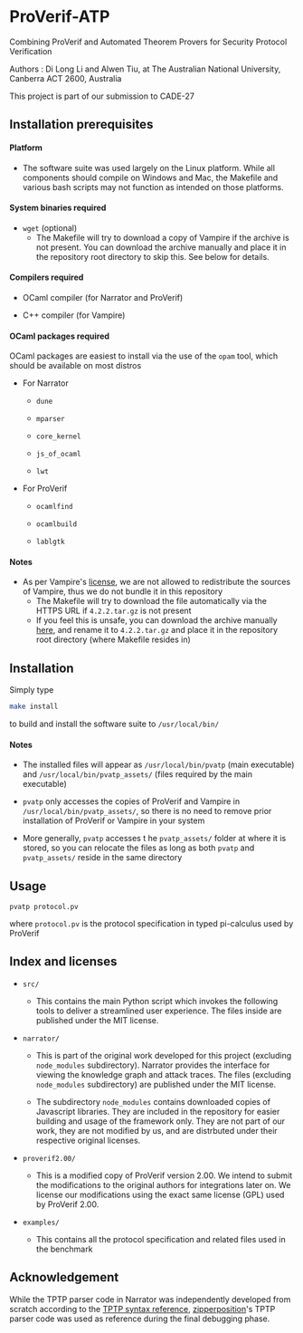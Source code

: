 # ProVerif-ATP

Combining ProVerif and Automated Theorem Provers for Security Protocol Verification

Authors : Di Long Li and Alwen Tiu, at The Australian National University, Canberra ACT 2600, Australia

This project is part of our submission to CADE-27

## Installation prerequisites

#### Platform

- The software suite was used largely on the Linux platform. While all components should compile on Windows and Mac, the Makefile and various bash scripts may not function as intended on those platforms.

#### System binaries required

- `wget` (optional)
  - The Makefile will try to download a copy of Vampire if the archive is not present. You can download the archive manually and place it in the repository root directory to skip this. See below for details.

#### Compilers required

- OCaml compiler (for Narrator and ProVerif)

- C++ compiler (for Vampire)

#### OCaml packages required

OCaml packages are easiest to install via the use of the `opam` tool, which should be available on most distros

- For Narrator

  - `dune`

  - `mparser`

  - `core_kernel`

  - `js_of_ocaml`

  - `lwt`

- For ProVerif

  - `ocamlfind`

  - `ocamlbuild`

  - `lablgtk`

#### Notes

- As per Vampire's [license](https://vprover.github.io/licence.html), we are not allowed to redistribute the sources of Vampire, thus we do not bundle it in this repository
  - The Makefile will try to download the file automatically via the HTTPS URL if `4.2.2.tar.gz` is not present
  - If you feel this is unsafe, you can download the archive manually [here](https://github.com/vprover/vampire/releases/tag/4.2.2), and rename it to `4.2.2.tar.gz` and place it in the repository root directory (where Makefile resides in)

## Installation

Simply type

```bash
make install
```

to build and install the software suite to `/usr/local/bin/`

#### Notes

- The installed files will appear as `/usr/local/bin/pvatp` (main executable) and `/usr/local/bin/pvatp_assets/` (files required by the main executable)

- `pvatp` only accesses the copies of ProVerif and Vampire in `/usr/local/bin/pvatp_assets/`, so there is no need to remove prior installation of ProVerif or Vampire in your system

- More generally, `pvatp` accesses t he `pvatp_assets/` folder at where it is stored, so you can relocate the files as long as both `pvatp` and `pvatp_assets/` reside in the same directory

## Usage

`pvatp protocol.pv`

where `protocol.pv` is the protocol specification in typed pi-calculus used by ProVerif

## Index and licenses

- `src/`

  - This contains the main Python script which invokes the following tools to deliver a streamlined user experience. The files inside are published under the MIT license.

- `narrator/`

  - This is part of the original work developed for this project (excluding `node_modules` subdirectory). Narrator provides the interface for viewing the knowledge graph and attack traces. The files (excluding `node_modules` subdirectory) are published under the MIT license.

  - The subdirectory `node_modules` contains downloaded copies of Javascript libraries. They are included in the repository for easier building and usage of the framework only. They are not part of our work, they are not modified by us, and are distrbuted under their respective original licenses.

- `proverif2.00/`

  - This is a modified copy of ProVerif version 2.00. We intend to submit the modifications to the original authors for integrations later on. We license our modifications using the exact same license (GPL) used by ProVerif 2.00.

- `examples/`

  - This contains all the protocol specification and related files used in the benchmark

## Acknowledgement

While the TPTP parser code in Narrator was independently developed from scratch according to the [TPTP syntax reference](http://tptp.cs.miami.edu/~tptp/TPTP/SyntaxBNF.html), [zipperposition](https://github.com/c-cube/zipperposition)'s TPTP parser code was used as reference during the final debugging phase.
